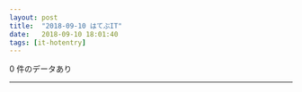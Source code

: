 ```yaml
---
layout: post
title:  "2018-09-10 はてぶIT"
date:   2018-09-10 18:01:40
tags: [it-hotentry]
---
```

0 件のデータあり

<hr>
